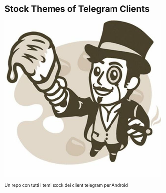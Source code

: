 # Stock Themes of Telegram Clients
![screen](assets/themes.png)

Un repo con tutti i temi stock dei client telegram per Android
